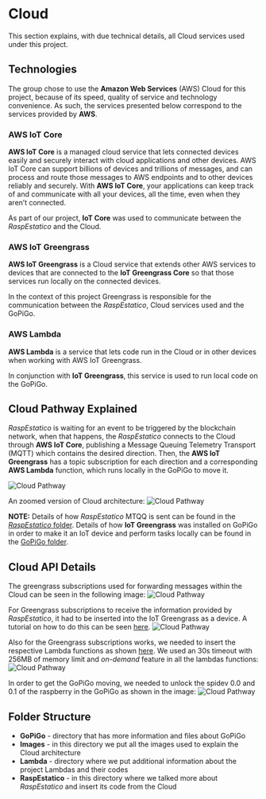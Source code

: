 # Cloud

This section explains, with due technical details, all Cloud services used under this project.

## Technologies

The group chose to use the **Amazon Web Services** (AWS) Cloud for this project, because of its speed, quality of service and technology convenience. As such, the services presented below correspond to the services provided by **AWS**.

### AWS IoT Core

**AWS IoT Core** is a managed cloud service that lets connected devices easily and securely interact with cloud applications and other devices. AWS IoT Core can support billions of devices and trillions of messages, and can process and route those messages to AWS endpoints and to other devices reliably and securely. With **AWS IoT Core**, your applications can keep track of and communicate with all your devices, all the time, even when they aren’t connected.

As part of our project, **IoT Core** was used to communicate between the *RaspEstatico* and the Cloud.

### AWS IoT Greengrass

**AWS IoT Greengrass** is a Cloud service that extends other AWS services to devices that are connected to the **IoT Greengrass Core** so that those services run locally on the connected devices.

In the context of this project Greengrass is responsible for the communication between the *RaspEstatico*, Cloud services used and the GoPiGo.

### AWS Lambda

**AWS Lambda** is a service that lets code run in the Cloud or in other devices when working with AWS IoT Greengrass.

In conjunction with **IoT Greengrass**, this service is used to run local code on the GoPiGo. 

## Cloud Pathway Explained

*RaspEstatico* is waiting for an event to be triggered by the blockchain network, when that happens, the *RaspEstatico* connects to the Cloud through **AWS IoT Core**, publishing a Message Queuing Telemetry Transport (MQTT) which contains the desired direction. Then, the **AWS IoT Greengrass** has a topic subscription for each direction and a corresponding **AWS Lambda** function, which runs locally in the GoPiGo to move it.

![Cloud Pathway](https://github.com/l-silvestre/fikalab/blob/master/Cloud/Images/image10.png)

An zoomed version of Cloud architecture:
![Cloud Pathway](https://github.com/l-silvestre/fikalab/blob/master/Cloud/Images/image2.png)

**NOTE:** Details of how *RaspEstatico* MTQQ is sent can be found in the [*RaspEstatico* folder](https://github.com/l-silvestre/fikalab/tree/master/Cloud/RaspEstatico). Details of how **IoT Greengrass** was installed on GoPiGo in order to make it an IoT device and perform tasks locally can be found in the [GoPiGo folder](https://github.com/lsilvestre/fikalab/tree/master/Cloud/GoPiGo).

## Cloud API Details

The greengrass subscriptions used for forwarding messages within the Cloud can be seen in the following image:
![Cloud Pathway](https://github.com/l-silvestre/fikalab/blob/master/Cloud/Images/image3.png)

For Greengrass subscriptions to receive the information provided by *RaspEstatico*, it had to be inserted into the IoT Greengrass as a device. A tutorial on how to do this can be seen [here](https://docs.aws.amazon.com/greengrass/latest/developerguide/device-group.html).
![Cloud Pathway](https://github.com/l-silvestre/fikalab/blob/master/Cloud/Images/image4.png)

Also for the Greengrass subscriptions works, we needed to insert the respective Lambda functions as shown [here](https://docs.aws.amazon.com/greengrass/latest/developerguide/config-lambda.html). We used an 30s timeout with 256MB of memory limit and *on-demand* feature in all the lambdas functions:
![Cloud Pathway](https://github.com/l-silvestre/fikalab/blob/master/Cloud/Images/image5.png)

In order to get the GoPiGo moving, we needed to unlock the spidev 0.0 and 0.1 of the raspberry in the GoPiGo as shown in the image:
![Cloud Pathway](https://github.com/l-silvestre/fikalab/blob/master/Cloud/Images/image6.png)

## Folder Structure

* **GoPiGo** - directory that has more information and files about GoPiGo
* **Images** - in this directory we put all the images used to explain the Cloud architecture
* **Lambda** - directory where we put additional information about the project Lambdas and their codes
* **RaspEstatico** - in this directory where we talked more about *RaspEstatico* and insert its code from the Cloud
